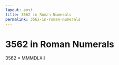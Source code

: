 ```yaml
---
layout: post
title: 3562 in Roman Numerals
permalink: 3562-in-roman-numerals
---
```


# 3562 in Roman Numerals

3562 = MMMDLXII
